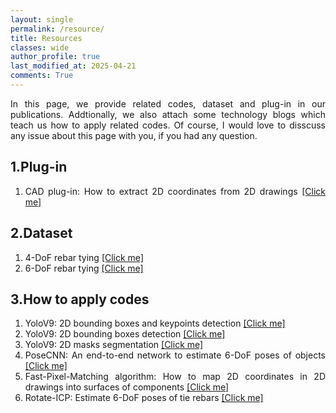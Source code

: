 ```yaml
---
layout: single
permalink: /resource/
title: Resources
classes: wide
author_profile: true
last_modified_at: 2025-04-21
comments: True
---
```

<div style="text-align: justify;">
  <p>
  In this page, we provide related codes, dataset and plug-in in our publications. Addtionally, we also attach some technology blogs which teach us how to apply related codes. Of course, I would love to disscuss any issue about this page with you, if you had any question.
  </p>
</div>




## 1.Plug-in

<div style="text-align: justify;">
  <ol>
    <li>CAD plug-in: How to extract 2D coordinates from 2D drawings <a href="https://mp.weixin.qq.com/s/sMtM10wl2myPuwapOAP3xg">[Click me]</a></li>
  </ol>
</div>

## 2.Dataset
<div style="text-align: justify;">
  <ol>
    <li>4-DoF rebar tying <a href="https://mp.weixin.qq.com/s/sMtM10wl2myPuwapOAP3xg">[Click me]</a></li>
    <li>6-DoF rebar tying <a href="https://mp.weixin.qq.com/s/sMtM10wl2myPuwapOAP3xg">[Click me]</a></li>
  </ol>
</div>

## 3.How to apply codes

<div style="text-align: justify;">
  <ol>
    <li>YoloV9: 2D bounding boxes and keypoints detection <a href="https:/huiguangwang.top.web_resources/resources/3.1-pose-detection.md">[Click me]</a></li>
    <li>YoloV9: 2D bounding boxes detection <a href="https://mp.weixin.qq.com/s/sMtM10wl2myPuwapOAP3xg">[Click me]</a></li>
    <li>YoloV9: 2D masks segmentation <a href="https://mp.weixin.qq.com/s/sMtM10wl2myPuwapOAP3xg">[Click me]</a></li>
    <li>PoseCNN: An end-to-end network to estimate 6-DoF poses of objects <a href="https://mp.weixin.qq.com/s/sMtM10wl2myPuwapOAP3xg">[Click me]</a></li>
    <li>Fast-Pixel-Matching algorithm: How to map 2D coordinates in 2D drawings into surfaces of components <a href="https://mp.weixin.qq.com/s/sMtM10wl2myPuwapOAP3xg">[Click me]</a></li>
    <li>Rotate-ICP: Estimate 6-DoF poses of tie rebars <a href="https://mp.weixin.qq.com/s/sMtM10wl2myPuwapOAP3xg">[Click me]</a></li>
  </ol>
</div>